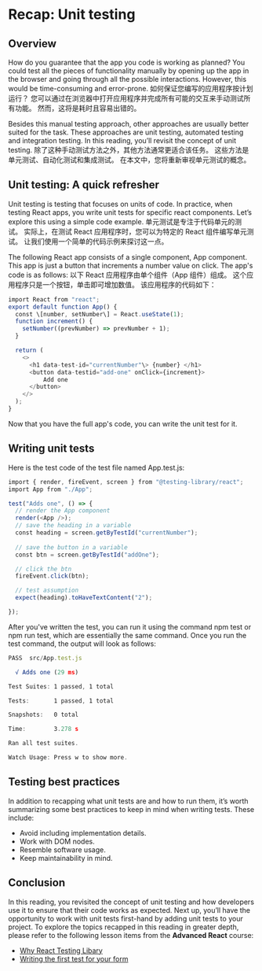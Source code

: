 Recap: Unit testing
===================

**Overview**
------------

How do you guarantee that the app you code is working as planned? You could test all the pieces of functionality manually by opening up the app in the browser and going through all the possible interactions. However, this would be time-consuming and error-prone.
如何保证您编写的应用程序按计划运行？ 您可以通过在浏览器中打开应用程序并完成所有可能的交互来手动测试所有功能。 
然而，这将是耗时且容易出错的。

Besides this manual testing approach, other approaches are usually better suited for the task. These approaches are unit testing, automated testing and integration testing. In this reading, you’ll revisit the concept of unit testing.
除了这种手动测试方法之外，其他方法通常更适合该任务。 
这些方法是单元测试、自动化测试和集成测试。 
在本文中，您将重新审视单元测试的概念。

**Unit testing: A quick refresher**
-----------------------------------

Unit testing is testing that focuses on units of code. In practice, when testing React apps, you write unit tests for specific react components. Let’s explore this using a simple code example.
单元测试是专注于代码单元的测试。 
实际上，在测试 React 应用程序时，您可以为特定的 React 组件编写单元测试。 
让我们使用一个简单的代码示例来探讨这一点。

The following React app consists of a single component, App component. This app is just a button that increments a number value on click. The app's code is as follows:
以下 React 应用程序由单个组件（App 组件）组成。 
这个应用程序只是一个按钮，单击即可增加数值。 
该应用程序的代码如下：

```js
import React from "react";
export default function App() {
  const \[number, setNumber\] = React.useState(1);
  function increment() {
    setNumber((prevNumber) => prevNumber + 1);
  }

  return (
    <>
      <h1 data-test-id="currentNumber"\> {number} </h1> 
      <button data-testid="add-one" onClick={increment}>
          Add one 
      </button>
    </>
  );
}
```

Now that you have the full app's code, you can write the unit test for it.

**Writing unit tests**
----------------------

Here is the test code of the test file named App.test.js:

```js
import { render, fireEvent, screen } from "@testing-library/react";
import App from "./App";

test("Adds one", () => {
  // render the App component
  render(<App />); 
  // save the heading in a variable
  const heading = screen.getByTestId("currentNumber");
 
  // save the button in a variable
  const btn = screen.getByTestId("addOne"); 

  // click the btn
  fireEvent.click(btn); 

  // test assumption
  expect(heading).toHaveTextContent("2");

});
```

After you've written the test, you can run it using the command npm test or npm run test, which are essentially the same command. Once you run the test command, the output will look as follows:

```js
PASS  src/App.test.js

  √ Adds one (29 ms)

Test Suites: 1 passed, 1 total

Tests:       1 passed, 1 total

Snapshots:   0 total

Time:        3.278 s

Ran all test suites.

Watch Usage: Press w to show more.
```

**Testing best practices**
--------------------------

In addition to recapping what unit tests are and how to run them, it’s worth summarizing some best practices to keep in mind when writing tests. These include:

*   Avoid including implementation details.
*   Work with DOM nodes.
*   Resemble software usage.
*   Keep maintainability in mind.

**Conclusion**
--------------

In this reading, you revisited the concept of unit testing and how developers use it to ensure that their code works as expected. 
Next up, you’ll have the opportunity to work with unit tests first-hand by adding unit tests to your project. 
To explore the topics recapped in this reading in greater depth, please refer to the following lesson items from the **Advanced React** course:

*   [Why React Testing Libary](https://www.coursera.org/learn/advanced-react/item/hEwy6)
*   [Writing the first test for your form](https://www.coursera.org/learn/advanced-react/lecture/IUGpz/writing-the-first-test-for-your-form)
